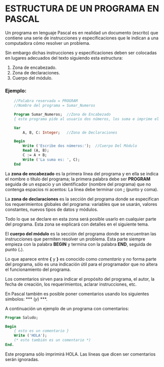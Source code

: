 # ESTRUCTURA DE UN PROGRAMA EN PASCAL

Un programa en lenguaje Pascal es en realidad un documento (escrito) que contiene una serie de instrucciones y especificaciones que le indican a una computadora cómo resolver un problema.

Sin embargo dichas instrucciones y especificaciones deben ser colocadas en lugares adecuados del texto siguiendo esta estructura:

1. Zona de encabezado.
2. Zona de declaraciones.
3. Cuerpo del módulo.

### Ejemplo:


```pascal
    //Palabra reservada = PROGRAM
    //Nombre del programa = Sumar_Numeros

    Program Sumar_Numeros;  //Zona de Encabezado
    { este programa pide al usuario dos números, los suma e imprime el resultado }

    Var
        A, B, C: Integer;   //Zona de Declaraciones

    Begin
        Write ('Escribe dos números:');  //Cuerpo Del Módulo
        Read (A, B); 
        C := A + B;
        Write ('La suma es: ', C);
    End
```         

La **zona de encabezado** es la primera línea del programa y en ella se indica el nombre o título del programa; la primera palabra debe ser **PROGRAM** seguida de un espacio y un identificador (nombre del programa) que no contenga espacios ni acentos: La línea debe terminar con **;** (punto y coma).

La **zona de declaraciones** es la sección del programa donde se especifican los requerimientos globales del programa: variables que se usarán, valores constantes, nuevos tipos de datos y módulos.

Todo lo que se declare en esta zona será posible usarlo en cualquier parte del programa. Esta zona se explicará con detalles en el siguiente tema.

El **cuerpo del módulo** es la sección del programa donde se encuentran las instrucciones que permiten resolver un problema. Esta parte siempre empieza con la palabra **BEGIN** y termina con la palabra **END**, seguida de punto (**.**).

Lo que aparece entre **{** y **}** es conocido como *comentario* y no forma parte del programa, sólo es una indicación útil para el programador que no altera el funcionamiento del programa.


Los comentarios sirven para indicar el propósito del programa, el autor, la fecha de creación, los requerimientos, aclarar instrucciones, etc.

En Pascal también es posible poner comentarios usando los siguientes simbolos: *** (*y*) ***.

A continuación un ejemplo de un programa con comentarios:


```pascal
Program Saludo;

Begin
    { esto es un comentario }
    Write ('HOLA');
    (* esto también es un comentario *)
End.
```

Este programa sólo imprimirá HOLA. Las líneas que dicen ser comentarios serán ignoradas. 